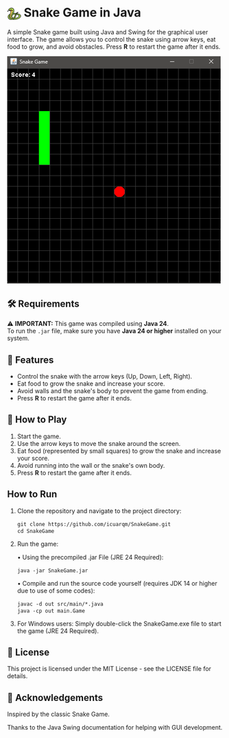 # <img src="assets/snake-game.png" alt="Snake Game Icon" width="32" height="32" style="vertical-align: middle;"> Snake Game in Java

A simple Snake game built using Java and Swing for the graphical user interface. The game allows you to control the snake using arrow keys, eat food to grow, and avoid obstacles. Press **R** to restart the game after it ends.

<img src="assets/preview.png" alt="Snake Game Preview" width="498" height="530" style="horizontal-align: middle;">

## 🛠 Requirements

⚠️ **IMPORTANT:** This game was compiled using **Java 24**.  
To run the `.jar` file, make sure you have **Java 24 or higher** installed on your system.

## 🐍 Features
- Control the snake with the arrow keys (Up, Down, Left, Right).
- Eat food to grow the snake and increase your score.
- Avoid walls and the snake's body to prevent the game from ending.
- Press **R** to restart the game after it ends.

## 🎯 How to Play
1. Start the game.
2. Use the arrow keys to move the snake around the screen.
3. Eat food (represented by small squares) to grow the snake and increase your score.
4. Avoid running into the wall or the snake's own body.
5. Press **R** to restart the game after it ends.

## How to Run

1. Clone the repository and navigate to the project directory:
   ```
   git clone https://github.com/icuarqm/SnakeGame.git
   cd SnakeGame
2. Run the game:
   
   • Using the precompiled .jar File (JRE 24 Required):
   ```
   java -jar SnakeGame.jar
   ```
   • Compile and run the source code yourself (requires JDK 14 or higher due to use of some codes):
   ```
   javac -d out src/main/*.java
   java -cp out main.Game
4. For Windows users: Simply double-click the SnakeGame.exe file to start the game (JRE 24 Required).

## 📄 License

This project is licensed under the MIT License - see the LICENSE file for details.

## 🙌 Acknowledgements

Inspired by the classic Snake Game.

Thanks to the Java Swing documentation for helping with GUI development.
